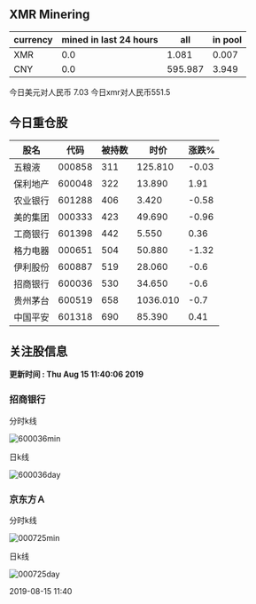 ## XMR Minering

|currency|mined in last 24 hours|all|in pool|
|---|---|---|---|
|XMR|0.0|1.081|0.007|
|CNY|0.0|595.987|3.949|

今日美元对人民币 7.03	今日xmr对人民币551.5


## 今日重仓股 

|股名|代码|被持数|时价|涨跌%|
|---|---|---|---|---|
|五粮液|000858|311|125.810|-0.03|
|保利地产|600048|322|13.890|1.91|
|农业银行|601288|406|3.420|-0.58|
|美的集团|000333|423|49.690|-0.96|
|工商银行|601398|442|5.550|0.36|
|格力电器|000651|504|50.880|-1.32|
|伊利股份|600887|519|28.060|-0.6|
|招商银行|600036|530|34.650|-0.6|
|贵州茅台|600519|658|1036.010|-0.7|
|中国平安|601318|690|85.390|0.41|

## 关注股信息
**更新时间 : Thu Aug 15 11:40:06 2019**
### 招商银行 
分时k线

![600036min](http://image.sinajs.cn/newchart/min/n/sh600036.gif)

日k线

![600036day](http://image.sinajs.cn/newchart/daily/n/sh600036.gif)

### 京东方Ａ 
分时k线

![000725min](http://image.sinajs.cn/newchart/min/n/sz000725.gif)

日k线

![000725day](http://image.sinajs.cn/newchart/daily/n/sz000725.gif)

2019-08-15 11:40